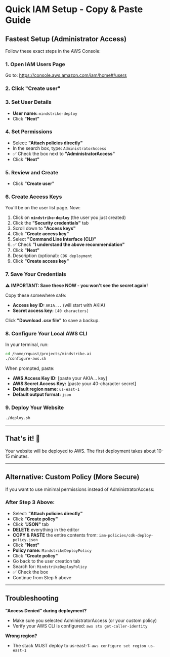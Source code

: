 # Quick IAM Setup - Copy & Paste Guide

## Fastest Setup (Administrator Access)

Follow these exact steps in the AWS Console:

### 1. Open IAM Users Page
Go to: https://console.aws.amazon.com/iam/home#/users

### 2. Click "Create user"

### 3. Set User Details
- **User name:** `mindstrike-deploy`
- Click **"Next"**

### 4. Set Permissions
- Select: **"Attach policies directly"**
- In the search box, type: `AdministratorAccess`
- ✅ Check the box next to **"AdministratorAccess"**
- Click **"Next"**

### 5. Review and Create
- Click **"Create user"**

### 6. Create Access Keys
You'll be on the user list page. Now:

1. Click on **`mindstrike-deploy`** (the user you just created)
2. Click the **"Security credentials"** tab
3. Scroll down to **"Access keys"**
4. Click **"Create access key"**
5. Select **"Command Line Interface (CLI)"**
6. ✅ Check **"I understand the above recommendation"**
7. Click **"Next"**
8. Description (optional): `CDK deployment`
9. Click **"Create access key"**

### 7. Save Your Credentials

⚠️ **IMPORTANT: Save these NOW - you won't see the secret again!**

Copy these somewhere safe:
- **Access key ID:** `AKIA...` (will start with AKIA)
- **Secret access key:** `[40 characters]`

Click **"Download .csv file"** to save a backup.

### 8. Configure Your Local AWS CLI

In your terminal, run:
```bash
cd /home/rquast/projects/mindstrike.ai
./configure-aws.sh
```

When prompted, paste:
- **AWS Access Key ID:** [paste your AKIA... key]
- **AWS Secret Access Key:** [paste your 40-character secret]
- **Default region name:** `us-east-1`
- **Default output format:** `json`

### 9. Deploy Your Website

```bash
./deploy.sh
```

---

## That's it! 🎉

Your website will be deployed to AWS. The first deployment takes about 10-15 minutes.

---

## Alternative: Custom Policy (More Secure)

If you want to use minimal permissions instead of AdministratorAccess:

### After Step 3 Above:
- Select: **"Attach policies directly"**
- Click **"Create policy"**
- Click **"JSON"** tab
- **DELETE** everything in the editor
- **COPY & PASTE** the entire contents from: `iam-policies/cdk-deploy-policy.json`
- Click **"Next"**
- **Policy name:** `MindstrikeDeployPolicy`
- Click **"Create policy"**
- Go back to the user creation tab
- Search for: `MindstrikeDeployPolicy`
- ✅ Check the box
- Continue from Step 5 above

---

## Troubleshooting

**"Access Denied" during deployment?**
- Make sure you selected AdministratorAccess (or your custom policy)
- Verify your AWS CLI is configured: `aws sts get-caller-identity`

**Wrong region?**
- The stack MUST deploy to us-east-1: `aws configure set region us-east-1`